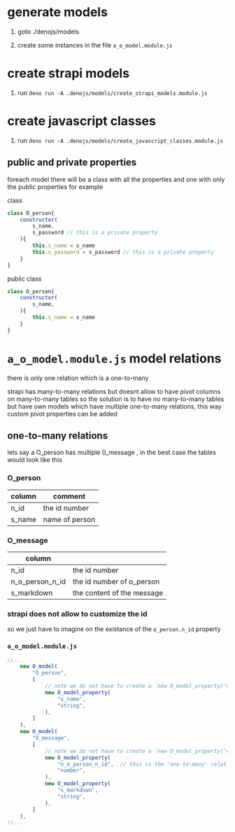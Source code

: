 # generate models
1. goto ./denojs/models

2. create some instances in the file `a_o_model.module.js`


# create strapi models

1. run `deno run -A .denojs/models/create_strapi_models.module.js`


# create javascript classes 

1. run `deno run -A .denojs/models/create_javascript_classes.module.js`
## public and private properties
foreach model there will be a class with all the properties and one with only the public properties for example

class
```javascript
class O_person{
    constructor(
        s_name, 
        s_password // this is a private property
    ){
        this.s_name = s_name
        this.s_password = s_password // this is a private property
    }
}
```

public class
```javascript
class O_person{
    constructor(
        s_name, 
    ){
        this.s_name = s_name
    }
}
```


# `a_o_model.module.js` model relations 

there is only one relation which is a one-to-many

strapi has many-to-many relations but doesnt allow to have pivot columns on many-to-many tables so the solution is to have no many-to-many tables but have own models which have multiple one-to-many relations, this way custom pivot properties can be added


## one-to-many relations 
lets say a O_person has multiple 0_message , in the best case the tables would look like this 


### O_person
|column |       comment         |
|---    |           ---         |
|n_id   |the id number          |
|s_name |name of person         |


### O_message
|column             |                           |
|---                |---                        |
|n_id               |the id number              |
|n_o_person_n_id    |the id number of o_person  |
|s_markdown          |the content of the message |

### strapi does not allow to customize the id 
so we just have to imagine on the existance of the `o_person.n_id` property

### `a_o_model.module.js`
```javascript
//...
    new O_model(
        "O_person", 
        [
            // note we do not have to create a `new O_model_property('n_id', 'number')` because strapi has built-in `id` properties
            new O_model_property(
                "s_name", 
                "string",
            ),
        ]
    ),
    new O_model(
        "O_message", 
        [
            // note we do not have to create a `new O_model_property('n_id', 'number')` because strapi has built-in `id` properties
            new O_model_property(
                "n_o_person_n_id",  // this is the 'one-to-many' relation of the O_person model , on e O_person can have many O_message
                "number",
            ),
            new O_model_property(
                "s_markdown", 
                "string",
            ),
        ]
    ),
//...